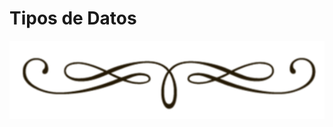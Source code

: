 <div class="text-center" markdown="0">

# Tipos de Datos
<div>
<img src="assets/vineta.png" class="vineta" />
</div>

</div>
